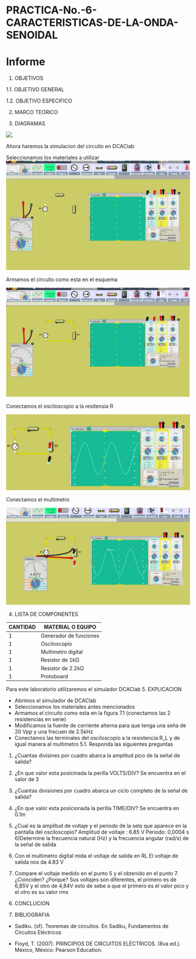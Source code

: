 # PRACTICA-No.-6-CARACTERISTICAS-DE-LA-ONDA-SENOIDAL
# Informe 

1. OBJETIVOS 

1.1. OBJETIVO GENERAL


 1.2. OBJETIVO ESPECIFICO

2. MARCO TEORICO


3. DIAGRAMAS

![.](IMG/C.A.png)

Ahora haremos la simulacion del circuito en DCAClab

Seleccionamos los materiales a utilizar
![.](IMG/1.png)

Armamos el circuito como esta en el esquema

![.](IMG/2.png)

Conectamos el osciloscopio a la resitensia R

![.](IMG/osc4.png)

Conectamos el multimetro

![.](IMG/3.png)

4. LISTA DE COMPONENTES

| CANTIDAD|MATERIAL O EQUIPO|
| ----- | ---- |
|1|Generador de funciones|
|1|Osciloscopio|
|1|Multimetro digital |
|1|Resistor de 1kΩ|
|1|Resistor de 2.2kΩ|
|1|Protoboard|
Para este laboratorio utilizaremos el simulador DCAClab
5. EXPLICACION 

- Abrimos el simulador de DCAClab
- Seleccionamos los materiales antes mencionados 
- Armamos el circuito como esta en la figura 7.1 (conectamos las 2 resistencias en serie)
- Modificamos la fuente de corriente alterna para que tenga una seña de 20 Vpp y una frecuen de 2.5kHz
-  Conectamos las terminales del osciloscopio  a la resistencia R_L y de igual manera al multimetro
5.1. Responda las siguientes preguntas

1) ¿Cuantas divisines por cuadro abarca la amplitud pico de la señal de salida? 

2) ¿En que valor esta posicinada la perilla VOLTS/DIV?
Se encuentra en el valor de 3
3) ¿Cuantas divisiones por cuadro abarca un ciclo completo de la señal de salida?

4) ¿En que valor esta posicionada la perilla TIME/DIV?
Se encuentra en 0.1m
5) ¿Cual es la amplitud de voltaje y el periodo de la sela que aparece en la pantalla del osciloscopio?
  Amplitud de voltaje : 6.85 V
  Periodo: 0,0004 s
6)Determine la frecuencia natural (Hz) y la frecuencia angular (rad/s) de la señal de salida

7) Con el multimetro digital mida el voltaje de salida en RL
El voltaje de salida nos da 4.83 V
8) Compare el voltaje medido en el punto 5 y el obtenido en el punto 7.
¿Coinciden? ¿Porque?
Sus voltajes  son diferentes, el primero es de 6,85V y el otro de 4,84V esto de sebe a que el primero es el valor pico y el otro es su valor rms

6. CONCLUCION


7. BIBLIOGRAFIA

- Sadiku. (sf). Teoremas de circuitos. En Sadiku, Fundamentos de Circuitos Eléctricos

- Floyd, T. (2007). PRINCIPIOS DE CIRCUITOS ELÉCTRICOS. (8va ed.). México, México: Pearson Education.
